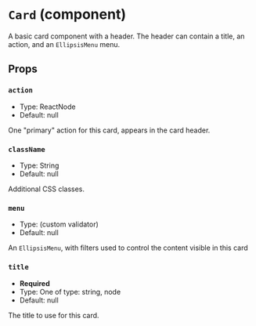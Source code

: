 `Card` (component)
==================

A basic card component with a header. The header can contain a title, an action, and an `EllipsisMenu` menu.

Props
-----

### `action`

- Type: ReactNode
- Default: null

One "primary" action for this card, appears in the card header.

### `className`

- Type: String
- Default: null

Additional CSS classes.

### `menu`

- Type: (custom validator)
- Default: null

An `EllipsisMenu`, with filters used to control the content visible in this card

### `title`

- **Required**
- Type: One of type: string, node
- Default: null

The title to use for this card.

